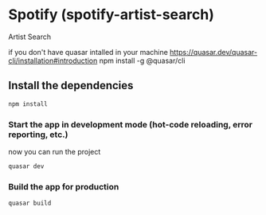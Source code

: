# Spotify (spotify-artist-search)

Artist Search

if you don't have quasar intalled in your machine
https://quasar.dev/quasar-cli/installation#introduction
npm install -g @quasar/cli
## Install the dependencies
```bash
npm install
```

### Start the app in development mode (hot-code reloading, error reporting, etc.)
now you can run the project
```bash
quasar dev
```


### Build the app for production
```bash
quasar build
```

